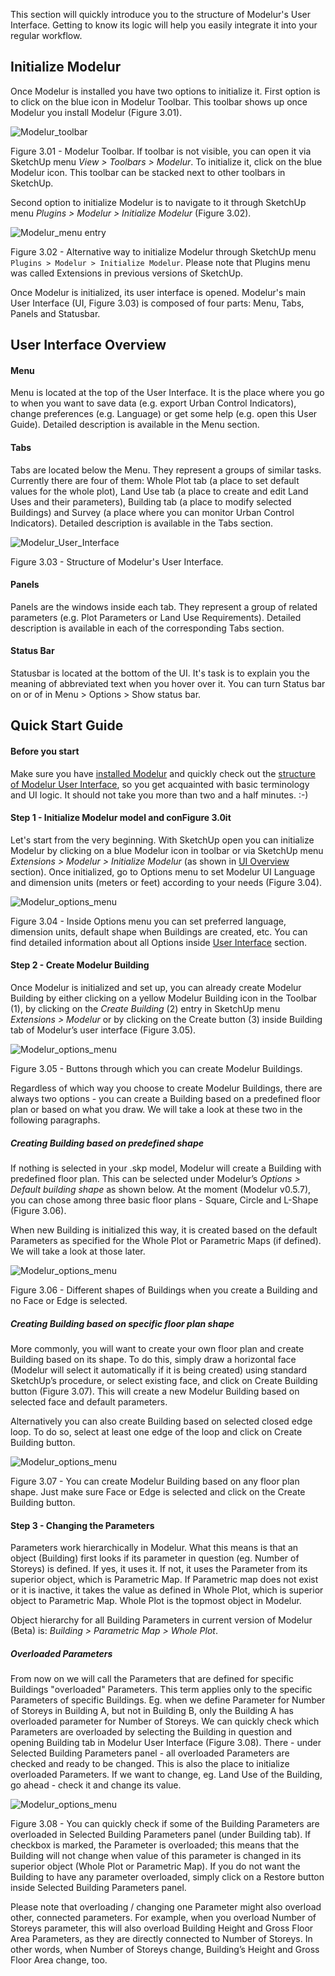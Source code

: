 This section will quickly introduce you to the structure of Modelur's User Interface. Getting to know its logic will help you easily integrate it into your regular workflow.

Initialize Modelur
-----------------------

Once Modelur is installed you have two options to initialize it. First option is to click on the blue icon in Modelur Toolbar. This toolbar shows up once Modelur you install Modelur (Figure 3.01). 

![Modelur_toolbar](img/modelur_toolbar_non_initialized.png)

<figcaption>Figure 3.01 - Modelur Toolbar. If toolbar is not visible, you can open it via SketchUp menu <i>View > Toolbars > Modelur</i>. To initialize it, click on the blue Modelur icon. This toolbar can be stacked next to other toolbars in SketchUp.</figcaption>

Second option to initialize Modelur is to navigate to it through SketchUp menu _Plugins > Modelur > Initialize Modelur_ (Figure 3.02).

![Modelur_menu entry](img/modelur_plugins_menu.png)

<figcaption>Figure 3.02 - Alternative way to initialize Modelur through SketchUp menu <code>Plugins > Modelur > Initialize Modelur</code>. Please note that Plugins menu was called Extensions in previous versions of SketchUp.</figcaption>

Once Modelur is initialized, its user interface is opened. Modelur's main User Interface (UI, Figure 3.03) is composed of four parts: Menu, Tabs, Panels and Statusbar.

User Interface Overview
-----------------------

#### Menu
Menu is located at the top of the User Interface. It is the place where you go to when you want to save data (e.g. export Urban Control Indicators), change preferences (e.g. Language) or get some help (e.g. open this User Guide). Detailed description is available in the Menu section.

#### Tabs
Tabs are located below the Menu. They represent a groups of similar tasks. Currently there are four of them: Whole Plot tab (a place to set default values for the whole plot), Land Use tab (a place to create and edit Land Uses and their parameters), Building tab (a place to modify selected Buildings) and Survey (a place where you can monitor Urban Control Indicators). Detailed description is available in the Tabs section.

![Modelur_User_Interface](img/modelur_ui_annotated.png)

<figcaption>Figure 3.03 -  Structure of Modelur's User Interface.</figcaption>

#### Panels
Panels are the windows inside each tab. They represent a group of related parameters (e.g. Plot Parameters or Land Use Requirements). Detailed description is available in each of the corresponding Tabs section.

#### Status Bar
Statusbar is located at the bottom of the UI. It's task is to explain you the meaning of abbreviated text when you hover over it. You can turn Status bar on or of in Menu > Options > Show status bar.

Quick Start Guide
-----------------

#### Before you start

Make sure you have [installed Modelur](getting-started/#installation) and quickly check out the [structure of Modelur User Interface](#user-interface-overview), so you get acquainted with basic terminology and UI logic. It should not take you more than two and a half minutes. :-)

#### Step 1 - Initialize Modelur model and conFigure 3.0it

Let's start from the very beginning. With SketchUp open you can initialize Modelur by clicking on a blue Modelur icon in toolbar or via SketchUp menu _Extensions > Modelur > Initialize Modelur_ (as shown in [UI Overview](#ui-overview) section). Once initialized, go to Options menu to set Modelur UI Language and dimension units (meters or feet) according to your needs (Figure 3.04).
 
 ![Modelur_options_menu](img/modelur_ui_options_annotated.png)
 
<figcaption>Figure 3.04 -  Inside Options menu you can set preferred language, dimension units, default shape when Buildings are created, etc. You can find detailed information about all Options inside <a href="../user-interface" >User Interface</a> section.</figcaption>

#### Step 2 - Create Modelur Building

Once Modelur is initialized and set up, you can already create Modelur Building by either clicking on a yellow Modelur Building icon in the Toolbar (1), by clicking on the _Create Building_ (2) entry in SketchUp menu _Extensions > Modelur_ or by clicking on the Create button (3) inside Building tab of Modelur’s user interface (Figure 3.05).

![Modelur_options_menu](img/modelur_create_building_annotated.png)

<figcaption>Figure 3.05 - Buttons through which you can create Modelur Buildings.</figcaption>

Regardless of which way you choose to create Modelur Buildings, there are always two options - you can create a Building based on a predefined floor plan or based on what you draw. We will take a look at these two in the following paragraphs.

##### Creating Building based on predefined shape

If nothing is selected in your .skp model, Modelur will create a Building with predefined floor plan. This can be selected under Modelur’s _Options > Default building shape_ as shown below. At the moment (Modelur v0.5.7), you can chose among three basic floor plans - Square, Circle and L-Shape (Figure 3.06).

When new Building is initialized this way, it is created based on the default Parameters as specified for the Whole Plot or Parametric Maps (if defined). We will take a look at those later.

![Modelur_options_menu](img/default_building_shapes_annotated.png)

<figcaption>Figure 3.06 - Different shapes of Buildings when you create a Building and no Face or Edge is selected.</figcaption>

##### Creating Building based on specific floor plan shape

More commonly, you will want to create your own floor plan and create Building based on its shape. To do this, simply draw a horizontal face (Modelur will select it automatically if it is being created) using standard SketchUp’s procedure, or select existing face, and click on Create Building button (Figure 3.07). This will create a new Modelur Building based on selected face and default parameters.

Alternatively you can also create Building based on selected closed edge loop. To do so, select at least one edge of the loop and click on Create Building button.

![Modelur_options_menu](img/create_building_arbitrary_floor_plan.png)

<figcaption>Figure 3.07 - You can create Modelur Building based on any floor plan shape. Just make sure Face or Edge is selected and click on the Create Building button.</figcaption>

#### Step 3 - Changing the Parameters

Parameters work hierarchically in Modelur. What this means is that an object (Building) first looks if its parameter in question (eg. Number of Storeys) is defined. If yes, it uses it. If not, it uses the Parameter from its superior object, which is Parametric Map. If Parametric map does not exist or it is inactive, it takes the value as defined in Whole Plot, which is superior object to Parametric Map. Whole Plot is the topmost object in Modelur.

Object hierarchy for all Building Parameters in current version of Modelur (Beta) is: _Building > Parametric Map > Whole Plot_.

##### Overloaded Parameters

From now on we will call the Parameters that are defined for specific Buildings "overloaded" Parameters. This term applies only to the specific Parameters of specific Buildings. Eg. when we define Parameter for Number of Storeys in Building A, but not in Building B, only the Building A has overloaded parameter for Number of Storeys. We can quickly check which Parameters are overloaded by selecting the Building in question and opening Building tab in Modelur User Interface (Figure 3.08). There - under Selected Building Parameters panel - all overloaded Parameters are checked and ready to be changed. This is also the place to initialize overloaded Parameters. If we want to change, eg. Land Use of the Building, go ahead - check it and change its value.

![Modelur_options_menu](img/overloaded_parameters.png)

<figcaption>Figure 3.08 - You can quickly check if some of the Building Parameters are overloaded in Selected Building Parameters panel (under Building tab). If checkbox is marked, the Parameter is overloaded; this means that the Building will not change when value of this parameter is changed in its superior object (Whole Plot or Parametric Map). If you do not want the Building to have any parameter overloaded, simply click on a Restore button inside Selected Building Parameters panel.</figcaption>

Please note that overloading / changing one Parameter might also overload other, connected parameters. For example, when you overload Number of Storeys parameter, this will also overload Building Height and Gross Floor Area Parameters, as they are directly connected to Number of Storeys. In other words, when Number of Storeys change, Building’s Height and Gross Floor Area change, too.
